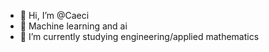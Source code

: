 - 👋 Hi, I’m @Caeci
- 👀 Machine learning and ai
- 🌱 I’m currently studying engineering/applied mathematics
<!---
Caeci/Caeci is a ✨ special ✨ repository because its `README.md` (this file) appears on your GitHub profile.
You can click the Preview link to take a look at your changes.
--->
